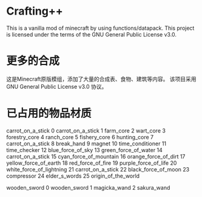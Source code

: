 # Crafting++
This is a vanilla mod of minecraft by using functions/datapack. 
This project is licensed under the terms of the GNU General Public License v3.0.

# 更多的合成
这是Minecraft原版模组，添加了大量的合成表、食物、建筑等内容。
该项目采用 GNU General Public License v3.0 协议。

# 已占用的物品材质
carrot_on_a_stick
0	carrot_on_a_stick
1	farm_core
2	wart_core
3	forestry_core
4	ranch_core
5	fishery_core
6	hunting_core
7	carrot_on_a_stick
8	break_hand
9	magnet
10	time_conditioner
11	time_checker
12	blue_force_of_sky
13	green_force_of_water
14	carrot_on_a_stick
15	cyan_force_of_mountain
16	orange_force_of_dirt
17	yellow_force_of_earth
18	red_force_of_fire
19	purple_force_of_life
20	white_force_of_lightning
21	carrot_on_a_stick
22	black_force_of_moon
23	compressor
24	elder_s_words
25	origin_of_the_world

wooden_sword
0	wooden_sword
1	magicka_wand
2	sakura_wand
